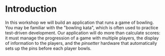 # Introduction

In this workshop we will build an application that runs a game of bowling.  You may be familiar with the "bowling kata", which is often used to practice test-driven development.  Our application will do more than calculate scores: it must manage the progression of a game with multiple players, the display of information to the players, and the _pinsetter_ hardware that automatically sets up the pins before each player bowls.

